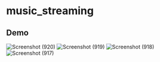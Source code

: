 # music_streaming
## Demo
![Screenshot (920)](https://user-images.githubusercontent.com/75971776/170766080-c2fcc21e-ae26-4f2d-852e-a8d24722d850.png)
![Screenshot (919)](https://user-images.githubusercontent.com/75971776/170766089-f20f5625-8637-4020-8a09-bd0e1b780c13.png)
![Screenshot (918)](https://user-images.githubusercontent.com/75971776/170766095-90970144-6131-41ef-95d4-cd93a28b0c24.png)
![Screenshot (917)](https://user-images.githubusercontent.com/75971776/170766099-3fa81b77-72cd-4b88-b966-746fec6e3c87.png)
